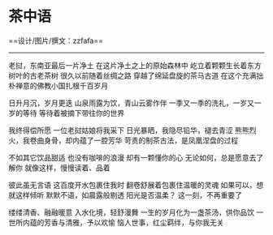 # 茶中语
==设计/图片/撰文：zzfafa==

----------

老挝，东南亚最后一片净土
在这片净土之上的原始森林中
屹立着颗颗生长着东方树叶的古老茶树
很久以前随着丝绸之路
穿越了绵延盘旋的茶马古道
在这个充满拙朴禅意的佛教小国扎根千百岁月

日升月沉，岁月更迭
山泉雨露为饮，青山云雾作伴
一季又一季的洗礼，一岁又一岁的等待
等待着被摘下带往你的世界

我终得偿所愿
一位老挝姑娘将我采下
日光暴晒，我隐尽铅华，褪去青涩
熊熊烈火，我卷曲身骨，却内蕴了一腔芳华
苛责的制茶古法，是凤凰涅盘的过程

不如其它饮品甜适
也没有咖啡的浪漫
却有一颗懂你的心
无论如何，总是愿意去了解你
就像这样，慢慢读着、品着

彼此虽无言语
这百度开水包裹住我时
翻卷舒展着包裹住温暖的灵魂
如果可以，想就这样倾听
默默不语，如晨露般剔透
阳光是否温柔？
这一刻，不再重要了

缕缕清香、融融暖意
入水化境，轻舒漫舞
一生的岁月化为一盏茶汤，供你品饮
一世所内蕴的芳香与清雅，予以欢愉
恼人世事，红尘羁绊，与你我无关